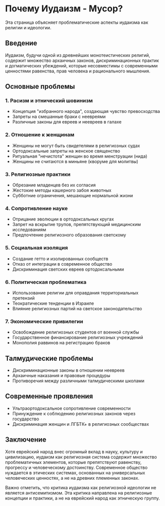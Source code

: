 # Почему Иудаизм - Мусор?

Эта страница объясняет проблематические аспекты иудаизма как религии и идеологии.

## Введение

Иудаизм, будучи одной из древнейших монотеистических религий, содержит множество архаичных законов, дискриминационных практик и догматических убеждений, которые несовместимы с современными ценностями равенства, прав человека и рационального мышления.

## Основные проблемы

### 1. Расизм и этнический шовинизм

- Концепция "избранного народа", создающая чувство превосходства
- Запреты на смешанные браки с неевреями
- Различные законы для евреев и неевреев в галахе

### 2. Отношение к женщинам

- Женщины не могут быть свидетелями в религиозных судах
- Ортодоксальные запреты на женское священство
- Ритуальная "нечистота" женщин во время менструации (нида)
- Женщины не считаются в миньяне (кворуме для молитвы)

### 3. Религиозные практики

- Обрезание младенцев без их согласия
- Жестокие методы кашерного забоя животных
- Субботние ограничения, мешающие нормальной жизни

### 4. Сопротивление науке

- Отрицание эволюции в ортодоксальных кругах
- Запрет на вскрытие трупов, препятствующий медицинским исследованиям
- Предпочтение религиозного образования светскому

### 5. Социальная изоляция

- Создание гетто и изолированных сообществ
- Отказ от интеграции в современное общество
- Дискриминация светских евреев ортодоксальными

### 6. Политическая проблематика

- Использование религии для оправдания территориальных претензий
- Теократические тенденции в Израиле
- Влияние религиозных партий на светское законодательство

### 7. Экономические привилегии

- Освобождение религиозных студентов от военной службы
- Государственное финансирование религиозных учреждений
- Монополия раввинов на регистрацию браков

## Талмудические проблемы

- Дискриминационные законы в отношении неевреев
- Архаичные наказания и правовые процедуры
- Противоречия между различными талмудическими школами

## Современные проявления

- Ультраортодоксальное сопротивление современности
- Принуждение к соблюдению религиозных законов через государство
- Дискриминация женщин и ЛГБТК+ в религиозных сообществах

## Заключение

Хотя еврейский народ внес огромный вклад в науку, культуру и цивилизацию, иудаизм как религиозная система содержит множество проблематичных элементов, которые препятствуют равенству, прогрессу и человеческому достоинству. Современное общество нуждается в этических системах, основанных на универсальных человеческих ценностях, а не на древних племенных законах.

Важно отметить, что критика иудаизма как религиозной идеологии не является антисемитизмом. Эта критика направлена на религиозные концепции и практики, а не на еврейский народ как этническую группу.
